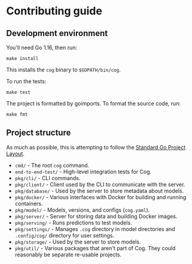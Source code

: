 # Contributing guide

## Development environment

You'll need Go 1.16, then run:

    make install

This installs the `cog` binary to `$GOPATH/bin/cog`.

To run the tests:

    make test

The project is formatted by goimports. To format the source code, run:

    make fmt

## Project structure

As much as possible, this is attempting to follow the [Standard Go Project Layout](https://github.com/golang-standards/project-layout).

- `cmd/` - The root `cog` command.
- `end-to-end-test/` - High-level integration tests for Cog.
- `pkg/cli/` - CLI commands.
- `pkg/client/` - Client used by the CLI to communicate with the server.
- `pkg/database/` - Used by the server to store metadata about models.
- `pkg/docker/` - Various interfaces with Docker for building and running containers.
- `pkg/model/` - Models, versions, and configs (`cog.yaml`).
- `pkg/server/` - Server for storing data and building Docker images.
- `pkg/serving/` - Runs predictions to test models.
- `pkg/settings/` - Manages `.cog` directory in model directories and `.config/cog/` directory for user settings.
- `pkg/storage/` - Used by the server to store models.
- `pkg/util/` - Various packages that aren't part of Cog. They could reasonably be separate re-usable projects.
